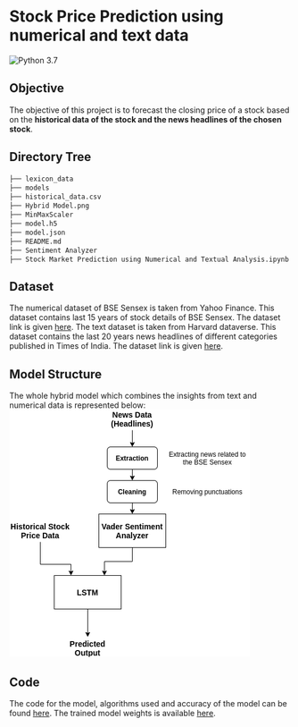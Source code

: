 # Stock Price Prediction using numerical and text data

![Python 3.7](https://img.shields.io/badge/Pyhton-3.7-blue) 

## Objective

The objective of this project is to forecast the closing price of a stock based on the <strong>historical data of the stock and the news headlines of the chosen stock</strong>. 

## Directory Tree 

```
├── lexicon_data
├── models
├── historical_data.csv 
├── Hybrid Model.png
├── MinMaxScaler
├── model.h5
├── model.json
├── README.md
├── Sentiment Analyzer
├── Stock Market Prediction using Numerical and Textual Analysis.ipynb
```

## Dataset

The numerical dataset of BSE Sensex is taken from Yahoo Finance. This dataset contains last 15 years of stock details of BSE Sensex. The dataset link is given <a href="https://finance.yahoo.com/quote/%5EBSESN/history?p=%5EBSESN">here</a>.
The text dataset is taken from Harvard dataverse. This dataset contains the last 20 years news headlines of different categories published in Times of India. The dataset link is given <a href="https://dataverse.harvard.edu/dataset.xhtml?persistentId=doi:10.7910/DVN/DPQMQH">here</a>.

## Model Structure

The whole hybrid model which combines the insights from text and numerical data is represented below:
<img src="Hybrid Model.png">

## Code

The code for the model, algorithms used and accuracy of the model can be found <a href="https://github.com/VarunV991/Stock-Price-Prediction-using-numerical-and-text-data/blob/master/Stock%20Market%20Prediction%20using%20Numerical%20and%20Textual%20Analysis.ipynb">here</a>.
The trained model weights is available <a href="https://github.com/VarunV991/Stock-Price-Prediction-using-numerical-and-text-data/blob/master/model.h5">here</a>.

